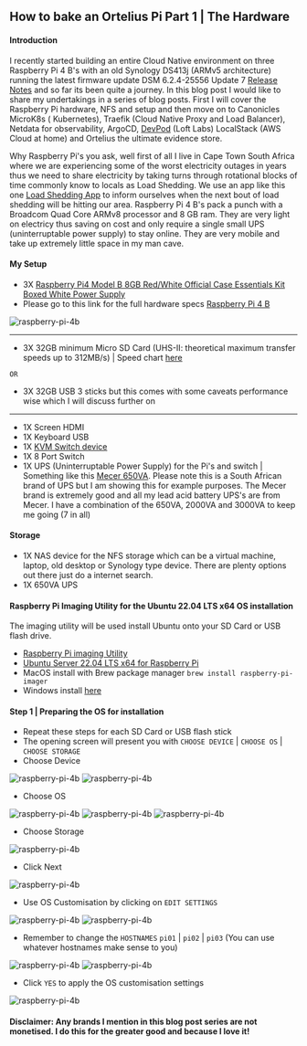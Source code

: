 ## How to bake an Ortelius Pi Part 1 | The Hardware

#### Introduction

I recently started building an entire Cloud Native environment on three Raspberry Pi 4 B's with an old Synology DS413j (ARMv5 architecture) running the latest firmware update DSM 6.2.4-25556 Update 7 [Release Notes](https://www.synology.com/en-af/releaseNote/DSM) and so far its been quite a journey. In this blog post I would like to share my undertakings in a series of blog posts. First I will cover the Raspberry Pi hardware, NFS and setup and then move on to Canonicles MicroK8s ( Kubernetes), Traefik (Cloud Native Proxy and Load Balancer), Netdata for observability, ArgoCD, [DevPod](https://devpod.sh/) (Loft Labs) LocalStack (AWS Cloud at home) and Ortelius the ultimate evidence store.

Why Raspberry Pi's you ask, well first of all I live in Cape Town South Africa where we are experiencing some of the worst electricity outages in years thus we need to share electricity by taking turns through rotational blocks of time commonly know to locals as Load Shedding. We use an app like this one [Load Shedding App](https://play.google.com/store/apps/details?id=com.abisoft.loadsheddingnotifier&hl=en_ZA&gl=US) to inform ourselves when the next bout of load shedding will be hitting our area. Raspberry Pi 4 B's pack a punch with a Broadcom Quad Core ARMv8 processor and 8 GB ram. They are very light on electricy thus saving on cost and only require a single small UPS (uninterruptable power supply) to stay online. They are very mobile and take up extremely little space in my man cave.

#### My Setup
- 3X [Raspberry Pi4 Model B 8GB Red/White Official Case Essentials Kit Boxed White Power Supply](https://www.pishop.co.za/store/custom-kits/raspberry-pi4-model-b-8gb-redwhite-official-case-essentials-kit-boxed-white-power-supply)
- Please go to this link for the full hardware specs [Raspberry Pi 4 B](https://www.raspberrypi.com/products/raspberry-pi-4-model-b/specifications/)

![raspberry-pi-4b](images/how-to-bake-an-ortelius-pi/part01/raspberry-pi-4b.png)

-------------------------------------------------------------------------------------------------------------
- 3X 32GB minimum Micro SD Card (UHS-II: theoretical maximum transfer speeds up to 312MB/s) | Speed chart [here](https://www.kingston.com/en/blog/personal-storage/memory-card-speed-classes)

`OR`

- 3X 32GB USB 3 sticks but this comes with some caveats performance wise which I will discuss further on
-------------------------------------------------------------------------------------------------------------
- 1X Screen HDMI
- 1X Keyboard USB
- 1X [KVM Switch device](https://www.amazon.com/3-port-kvm-switch/s?k=3+port+kvm+switch)
- 1X 8 Port Switch
- 1X UPS (Uninterruptable Power Supply) for the Pi's and switch | Something like this [Mecer 650VA](https://mecer.co.za/mecer-line-interactive-ups/). Please note this is a South African brand of UPS but I am showing this for example purposes. The Mecer brand is extremely good and all my lead acid battery UPS's are from Mecer. I have a combination of the 650VA, 2000VA and 3000VA to keep me going (7 in all)

#### Storage
- 1X NAS device for the NFS storage which can be a virtual machine, laptop, old desktop or Synology type device. There are plenty options out there just do a internet search.
- 1X 650VA UPS

#### Raspberry Pi Imaging Utility for the Ubuntu 22.04 LTS x64 OS installation

The imaging utility will be used install Ubuntu onto your SD Card or USB flash drive.
- [Raspberry Pi imaging Utility](https://www.raspberrypi.com/software/)
- [Ubuntu Server 22.04 LTS x64 for Raspberry Pi](https://ubuntu.com/download/raspberry-pi)
- MacOS install with Brew package manager ```brew install raspberry-pi-imager```
- Windows install [here](https://downloads.raspberrypi.org/imager/imager_latest.exe)

#### Step 1 | Preparing the OS for installation
- Repeat these steps for each SD Card or USB flash stick
- The opening screen will present you with `CHOOSE DEVICE` | `CHOOSE OS` | `CHOOSE STORAGE`
- Choose Device

![raspberry-pi-4b](images/how-to-bake-an-ortelius-pi/part01/00-choose-device-os-storage.png)
![raspberry-pi-4b](images/how-to-bake-an-ortelius-pi/part01/01-choose-device.png)

- Choose OS

![raspberry-pi-4b](images/how-to-bake-an-ortelius-pi/part01/02-choose-other-general-purpose-os.png)
![raspberry-pi-4b](images/how-to-bake-an-ortelius-pi/part01/03-choose-ubuntu.png)
![raspberry-pi-4b](images/how-to-bake-an-ortelius-pi/part01/04-choose-ubuntu-server-22-04-4-lts-x64.png)

- Choose Storage

![raspberry-pi-4b](images/how-to-bake-an-ortelius-pi/part01/05-choose-device-media.png)

- Click Next

![raspberry-pi-4b](images/how-to-bake-an-ortelius-pi/part01/06-click-next.png)

- Use OS Customisation by clicking on `EDIT SETTINGS`

![raspberry-pi-4b](images/how-to-bake-an-ortelius-pi/part01/07-use-os-customisation.png)
![raspberry-pi-4b](images/how-to-bake-an-ortelius-pi/part01/08-general-settings.png)

- Remember to change the `HOSTNAMES` `pi01` | `pi02` | `pi03` (You can use whatever hostnames make sense to you)

![raspberry-pi-4b](images/how-to-bake-an-ortelius-pi/part01/09-enable-ssh-password-auth.png)
![raspberry-pi-4b](images/how-to-bake-an-ortelius-pi/part01/10-options.png)

- Click `YES` to apply the OS customisation settings

![raspberry-pi-4b](images/how-to-bake-an-ortelius-pi/part01/11-use-os-customisation-yes.png)






#### Disclaimer: Any brands I mention in this blog post series are not monetised. I do this for the greater good and because I love it!
